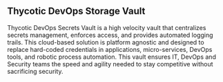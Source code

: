 ## Thycotic DevOps Storage Vault
Thycotic DevOps Secrets Vault is a high velocity vault that centralizes secrets management, enforces access, and provides automated logging trails. This cloud-based solution is platform agnostic and designed to replace hard-coded credentials in applications, micro-services, DevOps tools, and robotic process automation. This vault ensures IT, DevOps and Security teams the speed and agility needed to stay competitive without sacrificing security.
